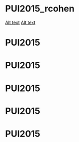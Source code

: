 # PUI2015_rcohen
[Alt text](bash.png)
[Alt text](profile.png)
# PUI2015
# PUI2015
# PUI2015
# PUI2015
# PUI2015
